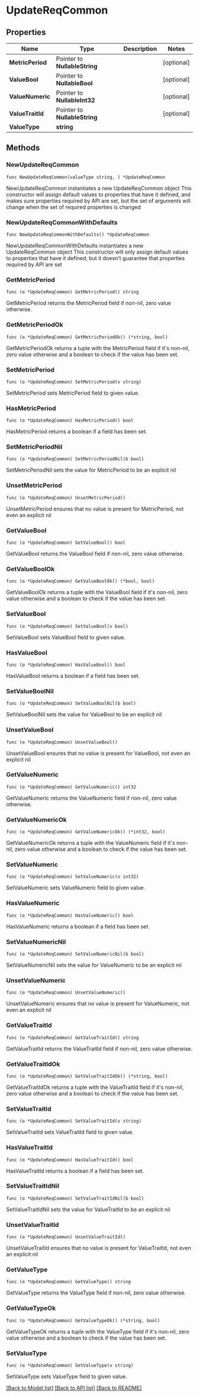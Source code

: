 # UpdateReqCommon

## Properties

Name | Type | Description | Notes
------------ | ------------- | ------------- | -------------
**MetricPeriod** | Pointer to **NullableString** |  | [optional] 
**ValueBool** | Pointer to **NullableBool** |  | [optional] 
**ValueNumeric** | Pointer to **NullableInt32** |  | [optional] 
**ValueTraitId** | Pointer to **NullableString** |  | [optional] 
**ValueType** | **string** |  | 

## Methods

### NewUpdateReqCommon

`func NewUpdateReqCommon(valueType string, ) *UpdateReqCommon`

NewUpdateReqCommon instantiates a new UpdateReqCommon object
This constructor will assign default values to properties that have it defined,
and makes sure properties required by API are set, but the set of arguments
will change when the set of required properties is changed

### NewUpdateReqCommonWithDefaults

`func NewUpdateReqCommonWithDefaults() *UpdateReqCommon`

NewUpdateReqCommonWithDefaults instantiates a new UpdateReqCommon object
This constructor will only assign default values to properties that have it defined,
but it doesn't guarantee that properties required by API are set

### GetMetricPeriod

`func (o *UpdateReqCommon) GetMetricPeriod() string`

GetMetricPeriod returns the MetricPeriod field if non-nil, zero value otherwise.

### GetMetricPeriodOk

`func (o *UpdateReqCommon) GetMetricPeriodOk() (*string, bool)`

GetMetricPeriodOk returns a tuple with the MetricPeriod field if it's non-nil, zero value otherwise
and a boolean to check if the value has been set.

### SetMetricPeriod

`func (o *UpdateReqCommon) SetMetricPeriod(v string)`

SetMetricPeriod sets MetricPeriod field to given value.

### HasMetricPeriod

`func (o *UpdateReqCommon) HasMetricPeriod() bool`

HasMetricPeriod returns a boolean if a field has been set.

### SetMetricPeriodNil

`func (o *UpdateReqCommon) SetMetricPeriodNil(b bool)`

 SetMetricPeriodNil sets the value for MetricPeriod to be an explicit nil

### UnsetMetricPeriod
`func (o *UpdateReqCommon) UnsetMetricPeriod()`

UnsetMetricPeriod ensures that no value is present for MetricPeriod, not even an explicit nil
### GetValueBool

`func (o *UpdateReqCommon) GetValueBool() bool`

GetValueBool returns the ValueBool field if non-nil, zero value otherwise.

### GetValueBoolOk

`func (o *UpdateReqCommon) GetValueBoolOk() (*bool, bool)`

GetValueBoolOk returns a tuple with the ValueBool field if it's non-nil, zero value otherwise
and a boolean to check if the value has been set.

### SetValueBool

`func (o *UpdateReqCommon) SetValueBool(v bool)`

SetValueBool sets ValueBool field to given value.

### HasValueBool

`func (o *UpdateReqCommon) HasValueBool() bool`

HasValueBool returns a boolean if a field has been set.

### SetValueBoolNil

`func (o *UpdateReqCommon) SetValueBoolNil(b bool)`

 SetValueBoolNil sets the value for ValueBool to be an explicit nil

### UnsetValueBool
`func (o *UpdateReqCommon) UnsetValueBool()`

UnsetValueBool ensures that no value is present for ValueBool, not even an explicit nil
### GetValueNumeric

`func (o *UpdateReqCommon) GetValueNumeric() int32`

GetValueNumeric returns the ValueNumeric field if non-nil, zero value otherwise.

### GetValueNumericOk

`func (o *UpdateReqCommon) GetValueNumericOk() (*int32, bool)`

GetValueNumericOk returns a tuple with the ValueNumeric field if it's non-nil, zero value otherwise
and a boolean to check if the value has been set.

### SetValueNumeric

`func (o *UpdateReqCommon) SetValueNumeric(v int32)`

SetValueNumeric sets ValueNumeric field to given value.

### HasValueNumeric

`func (o *UpdateReqCommon) HasValueNumeric() bool`

HasValueNumeric returns a boolean if a field has been set.

### SetValueNumericNil

`func (o *UpdateReqCommon) SetValueNumericNil(b bool)`

 SetValueNumericNil sets the value for ValueNumeric to be an explicit nil

### UnsetValueNumeric
`func (o *UpdateReqCommon) UnsetValueNumeric()`

UnsetValueNumeric ensures that no value is present for ValueNumeric, not even an explicit nil
### GetValueTraitId

`func (o *UpdateReqCommon) GetValueTraitId() string`

GetValueTraitId returns the ValueTraitId field if non-nil, zero value otherwise.

### GetValueTraitIdOk

`func (o *UpdateReqCommon) GetValueTraitIdOk() (*string, bool)`

GetValueTraitIdOk returns a tuple with the ValueTraitId field if it's non-nil, zero value otherwise
and a boolean to check if the value has been set.

### SetValueTraitId

`func (o *UpdateReqCommon) SetValueTraitId(v string)`

SetValueTraitId sets ValueTraitId field to given value.

### HasValueTraitId

`func (o *UpdateReqCommon) HasValueTraitId() bool`

HasValueTraitId returns a boolean if a field has been set.

### SetValueTraitIdNil

`func (o *UpdateReqCommon) SetValueTraitIdNil(b bool)`

 SetValueTraitIdNil sets the value for ValueTraitId to be an explicit nil

### UnsetValueTraitId
`func (o *UpdateReqCommon) UnsetValueTraitId()`

UnsetValueTraitId ensures that no value is present for ValueTraitId, not even an explicit nil
### GetValueType

`func (o *UpdateReqCommon) GetValueType() string`

GetValueType returns the ValueType field if non-nil, zero value otherwise.

### GetValueTypeOk

`func (o *UpdateReqCommon) GetValueTypeOk() (*string, bool)`

GetValueTypeOk returns a tuple with the ValueType field if it's non-nil, zero value otherwise
and a boolean to check if the value has been set.

### SetValueType

`func (o *UpdateReqCommon) SetValueType(v string)`

SetValueType sets ValueType field to given value.



[[Back to Model list]](../README.md#documentation-for-models) [[Back to API list]](../README.md#documentation-for-api-endpoints) [[Back to README]](../README.md)


